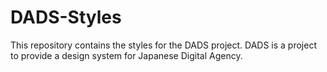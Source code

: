# DADS-Styles

This repository contains the styles for the DADS project.
DADS is a project to provide a design system for Japanese Digital Agency.
